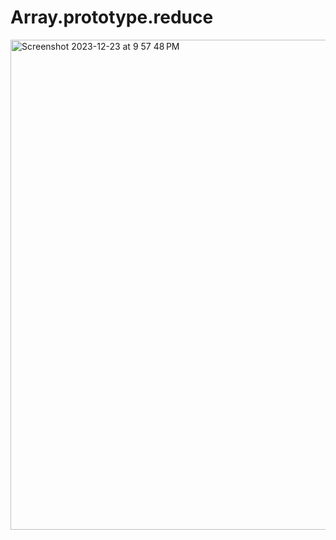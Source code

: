 # Array.prototype.reduce


<img width="784" alt="Screenshot 2023-12-23 at 9 57 48 PM" src="https://github.com/prikshit8/Array.prototype.reduce/assets/50433936/a6243c51-6a10-47bd-99aa-ae6b24eab5d3">
